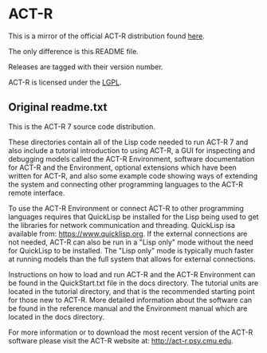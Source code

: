 # ACT-R

This is a mirror of the official ACT-R distribution found [here](https://act-r.psy.cmu.edu/software/).

The only difference is this README file.

Releases are tagged with their version number.

ACT-R is licensed under the [LGPL](docs/LGPL.txt).

## Original readme.txt

This is the ACT-R 7 source code distribution.

These directories contain all of the Lisp code needed to run ACT-R 7 and
also include a tutorial introduction to using ACT-R, a GUI for inspecting
and debugging models called the ACT-R Environment, software documentation
for ACT-R and the Environment, optional extensions which have been written
for ACT-R, and also some example code showing ways of extending the system
and connecting other programming languages to the ACT-R remote interface.

To use the ACT-R Environment or connect ACT-R to other programming languages
requires that QuickLisp be installed for the Lisp being used to get the
libraries for network communication and threading. QuickLisp isa available
from: <https://www.quicklisp.org>. If the external connections are not
needed, ACT-R can also be run in a "Lisp only" mode without the need for
QuickLisp to be installed. The "Lisp only" mode is typically much faster
at running models than the full system that allows for external connections.

Instructions on how to load and run ACT-R and the ACT-R Environment can be
found in the QuickStart.txt file in the docs directory. The tutorial units
are located in the tutorial directory, and that is the recommended starting
point for those new to ACT-R. More detailed information about the software
can be found in the reference manual and the Environment manual which are
located in the docs directory.

For more information or to download the most recent version of the ACT-R
software please visit the ACT-R website at: <http://act-r.psy.cmu.edu>.
